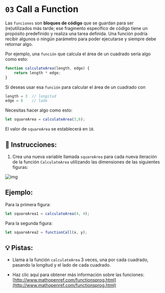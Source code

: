 # `03` Call a Function

Las `funciones` son **bloques de código** que se guardan para ser (re)utilizados más tarde; ese fragmento específico de código tiene un propósito predefinido y realiza una tarea definida. Una función podría recibir algunos o ningún parámetro para poder ejecutarse y siempre debe retornar algo.

Por ejemplo, una `función` que calcula el área de un cuadrado sería algo como esto:

```js
function calculateArea(length, edge) {
    return length * edge;
}
```

Si deseas usar esa `función` para calcular el área de un cuadrado con

```js
length = 3  // longitud
edge = 6    // lado
```

Necesitas hacer algo como esto:

```js
let squareArea = calculateArea(3,6);
```

El valor de `squareArea` se establecerá en `18`.

## 📝 Instrucciones:

1. Crea una nueva variable llamada `squareArea` para cada nueva iteración de la función `CalculateArea` utilizando las dimensiones de las siguientes figuras:

![img](http://i.imgur.com/VyoJRAL.png)

## Ejemplo:

Para la primera figura:

```js
let squareArea1 = calculateArea(4, 4);
```

Para la segunda figura:

```js
let squareArea2 = functionCall(x, y);
```

## 💡 Pistas:

+ Llama a la función `calculateArea` 3 veces, una por cada cuadrado, pasando la longitud y el lado de cada cuadrado.

+ Haz clic aquí para obtener más información sobre las funciones: [http://www.mathopenref.com/functionsprog.html](http://www.mathopenref.com/functionsprog.html)